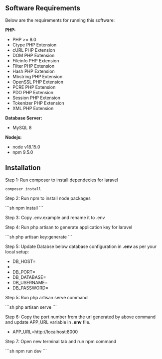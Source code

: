 ## Software Requirements
<p>Below are the requirements for running this software:</p>

<p><strong>PHP:</strong></p>
<p>
    <ul>
        <li>PHP >= 8.0</li>
        <li>Ctype PHP Extension</li>
        <li>cURL PHP Extension</li>
        <li>DOM PHP Extension</li>
        <li>Fileinfo PHP Extension</li>
        <li>Filter PHP Extension</li>
        <li>Hash PHP Extension</li>
        <li>Mbstring PHP Extension</li>
        <li>OpenSSL PHP Extension</li>
        <li>PCRE PHP Extension</li>
        <li>PDO PHP Extension</li>
        <li>Session PHP Extension</li>
        <li>Tokenizer PHP Extension</li>
        <li>XML PHP Extension</li>
    </ul>
</p>

<p><strong>Database Server:</strong></p>
<ul>
    <li>MySQL 8</li>
</ul>

<p><strong>Nodejs:</strong></p>
<p>
    <ul>
        <li>node v18.15.0</li>
        <li>npm 9.5.0</li>
    </ul>
</p>

## Installation
<p>Step 1: Run composer to install dependecies for laravel</p>
<code>composer install</code>

<p>Step 2: Run npm to install node packages</p>
```sh
npm install
```

<p>Step 3: Copy .env.example and rename it to .env</p>

<p>Step 4: Run php artisan to generate application key for laravel</p>
```sh
php artisan key:generate
```

<p>Step 5: Update Databse below database configuration in <strong>.env</strong> as per your local setup:</p>
<p>
    <ul>
        <li>DB_HOST=<li>
        <li>DB_PORT=</li>
        <li>DB_DATABASE=</li>
        <li>DB_USERNAME=</li>
        <li>DB_PASSWORD=</li>
    </ul>
</p>

<p>Step 5: Run php artisan serve command</p>
```sh
php artisan serve
```

<p>Step 6: Copy the port number from the url generated by above command and update APP_URL variable in <strong>.env</strong> file.</p>
<p>
    <ul>
        <li>APP_URL=http://localhost:8000</li>
    </ul>
</p>

<p>Step 7: Open new terminal tab and run npm command</p>
```sh
npm run dev
```
